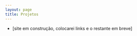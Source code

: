 ```yaml
---
layout: page
title: Projetos
---
```


* [site em construção, colocarei links e o restante em breve]
